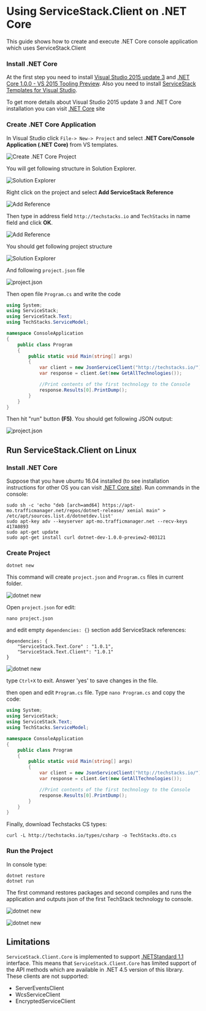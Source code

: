 # Using ServiceStack.Client on .NET Core

This guide shows how to create and execute .NET Core console application which
uses ServiceStack.Client 

### Install .NET Core                                                                                                                                                           

At the first step you need to install [Visual Studio 2015 update 3](https://go.microsoft.com/fwlink/?LinkId=691129)  and [.NET Core 1.0.0 - VS 2015 Tooling Preview](https://go.microsoft.com/fwlink/?LinkId=817245).
Also you need to install [ServiceStack Templates for Visual Studio](https://visualstudiogallery.msdn.microsoft.com/5bd40817-0986-444d-a77d-482e43a48da7).

To get more details about Visual Studio 2015 update 3 and .NET Core installation 
you can visit [.NET Core](https://www.microsoft.com/net/core#windows) site

### Create .NET Core Application

In Visual Studio click `File-> New-> Project` and select **.NET Core/Console Application (.NET Core)** 
from VS templates.

![Create .NET Core Project](images/1-CreateProject.png)

You will get following structure in Solution Explorer.

![Solution Explorer](images/2-SolutionExplorer.png)

Right click on the project and select **Add ServiceStack Reference**

![Add Reference](images/3-AddReference.png)

Then type in address field `http://techstacks.io` and `TechStacks` in name field and click **OK**.

![Add Reference](images/4-AddReference2.png)

You should get following project structure

![Solution Explorer](images/5-SolutionExplorer.png)

And following `project.json` file

![project.json](images/6-projectjson.png)

Then open file `Program.cs` and write the code

```csharp
using System;
using ServiceStack;
using ServiceStack.Text;
using TechStacks.ServiceModel;

namespace ConsoleApplication
{
    public class Program
    {
        public static void Main(string[] args)
        {
            var client = new JsonServiceClient("http://techstacks.io/");
            var response = client.Get(new GetAllTechnologies());

            //Print contents of the first technology to the Console
            response.Results[0].PrintDump();
        }
    }
}
```

Then hit "run" button **(F5)**. You should get following JSON output:

![project.json](images/7-result.png)

## Run ServiceStack.Client on Linux

### Install .NET Core

Suppose that you have ubuntu 16.04 installed (to see installation instructions for other OS you can 
visit [.NET Core site](https://www.microsoft.com/net/core)). Run commands in the console:

    sudo sh -c 'echo "deb [arch=amd64] https://apt-mo.trafficmanager.net/repos/dotnet-release/ xenial main" > /etc/apt/sources.list.d/dotnetdev.list'
    sudo apt-key adv --keyserver apt-mo.trafficmanager.net --recv-keys 417A0893
    sudo apt-get update
    sudo apt-get install curl dotnet-dev-1.0.0-preview2-003121

### Create Project

    dotnet new

This command will create `project.json` and `Program.cs` files in current folder.

![dotnet new](images/8-dotnetnew.png)

Open `project.json` for edit:

    nano project.json

and edit empty `dependencies: {}` section add ServiceStack references:
    
    dependencies: {
        "ServiceStack.Text.Core" : "1.0.1",
        "ServiceStack.Text.Client": "1.0.1"
    }

![dotnet new](images/9-projectjson.png)

type `Ctrl+X` to exit. Answer 'yes' to save changes in the file.

then open and edit `Program.cs` file. Type `nano Program.cs` and copy the code:

```csharp
using System;
using ServiceStack;
using ServiceStack.Text;
using TechStacks.ServiceModel;

namespace ConsoleApplication
{
    public class Program
    {
        public static void Main(string[] args)
        {
            var client = new JsonServiceClient("http://techstacks.io/");
            var response = client.Get(new GetAllTechnologies());

            //Print contents of the first technology to the Console
            response.Results[0].PrintDump();
        }
    }
}
```

Finally, download Techstacks CS types:

    curl -L http://techstacks.io/types/csharp -o TechStacks.dto.cs

### Run the Project

In console type:

    dotnet restore
    dotnet run

The first command restores packages and second compiles and runs the application and outputs json of the first TechStack technology to console.

![dotnet new](images/10-dotnetrestore.png)

![dotnet new](images/11-dotnetrun.png)

## Limitations

`ServiceStack.Client.Core` is implemented to support [.NETStandard 1.1](https://github.com/dotnet/corefx/blob/master/Documentation/architecture/net-platform-standard.md) interface. 
This means that `ServiceStack.Client.Core` has limited support of the API methods
which are available in .NET 4.5 version of this library. These clients are not supported:

 - ServerEventsClient
 - WcsServiceClient
 - EncryptedServiceClient
